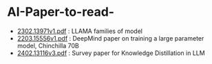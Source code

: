 # AI-Paper-to-read-


- [2302.13971v1.pdf](LLM%2F2302.13971v1.pdf) : LLAMA families of model 
- [2203.15556v1.pdf](LLM%2F2203.15556v1.pdf) : DeepMind paper on training a large parameter model, Chinchilla 70B
- [2402.13116v3.pdf](LLM%2F2402.13116v3.pdf) : Survey paper for Knowledge Distillation in LLM 
